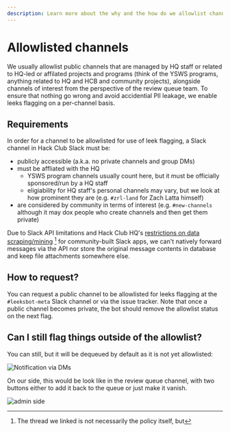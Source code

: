 ```yaml
---
description: Learn more about the why and the how do we allowlist channels for flagging leeks.
---
```


# Allowlisted channels

We usually allowlist public channels that are managed by HQ staff or related to HQ-led or
affilated projects and programs (think of the YSWS programs, anything related to HQ and HCB
and community projects), alongside channels of interest from the perspective of the review
queue team. To ensure that nothing go wrong and avoid accidential PII leakage,
we enable leeks flagging on a per-channel basis.

## Requirements

In order for a channel to be allowlisted for use of leek flagging, a Slack channel in
Hack Club Slack must be:

* publicly accessible (a.k.a. no private channels and group DMs)
* must be affliated with the HQ
  * YSWS program channels usually count here, but it must be officially sponsored/run by a HQ staff
  * eligiability for HQ staff's personal channels may vary, but we look at how prominent
  they are (e.g. `#zrl-land` for Zach Latta himself)
* are considered by community in terms of interest (e.g. `#new-channels` although it may
dox people who create channels and then get them private)

Due to Slack API limitations and Hack Club HQ's [restrictions on data scraping/mining] [^1] for
community-built Slack apps, we can't natively forward messages via the API nor store the
original message contents in database and keep file attachments somewhere else.

[restrictions on data scraping/mining]: https://hackclub.slack.com/archives/C0188CY57PZ/p1727208216604979
[^1]: The thread we linked is not necessarily the policy itself, but

## How to request?

You can request a public channel to be allowlisted for leeks flagging at the
`#leeksbot-meta` Slack channel or via the issue tracker. Note that once a
public channel becomes private, the bot should remove the allowlist status
on the next flag.

## Can I still flag things outside of the allowlist?

You can still, but it will be dequeued by default as it is not yet allowlisted:

![Notification via DMs](https://cdn.hack.pet/slackcdn/781c5e00d31b15a8d4c6ef35135a2396.png)

On our side, this would be look like in the review queue channel, with two buttons either to add it back
to the queue or just make it vanish.

![admin side](https://cdn.fluff.pw/slackcdn/c6877cfea11427ff6a477fd0d1a1621c.png)
